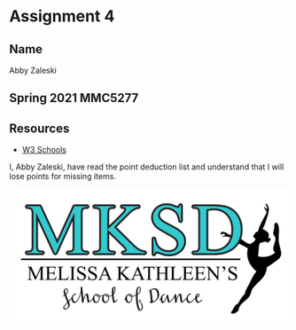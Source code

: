 # Assignment 4
## Name
Abby Zaleski

## Spring 2021 MMC5277

## Resources
- [W3 Schools](https://www.w3schools.com/cssref/css_colors.asp)

I, Abby Zaleski, have read the point deduction list and understand that I will lose points for missing items.

![MKSD Logo](images/mksdcolorlogo.JPG)
